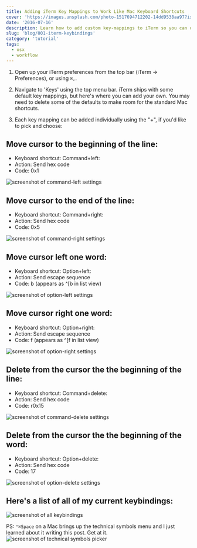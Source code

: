 ```yaml
---
title: Adding iTerm Key Mappings to Work Like Mac Keyboard Shortcuts
cover: 'https://images.unsplash.com/photo-1517694712202-14dd9538aa97?ixlib=rb-1.2.1&ixid=eyJhcHBfaWQiOjEyMDd9&auto=format&fit=crop&w=3300&q=80'
date: '2016-07-16'
description: Learn how to add custom key-mappings to iTerm so you can do things like "⌘⌦" to delete a full line or "⎇→" to move forward a word.
slug: 'blog/001-iterm-keybindings'
category: 'tutorial'
tags:
  - osx
  - workflow
---
```


1. Open up your iTerm preferences from the top bar (iTerm → Preferences), or using `⌘,`.

1. Navigate to 'Keys' using the top menu bar. iTerm ships with some default key mappings, but here's where you can add your own. You may need to delete some of the defaults to make room for the standard Mac shortcuts.

1. Each key mapping can be added individually using the "+", if you'd like to pick and choose:

## Move cursor to the beginning of the line:

- Keyboard shortcut: Command+left:
- Action: Send hex code
- Code: 0x1

![screenshot of command-left settings](./CMD-LEFT.png 'iTerm command-left settings')

## Move cursor to the end of the line:

- Keyboard shortcut: Command+right:
- Action: Send hex code
- Code: 0x5

![screenshot of command-right settings](./CMD-RIGHT.png 'iTerm command-right settings')

## Move cursor left one word:

- Keyboard shortcut: Option+left:
- Action: Send escape sequence
- Code: b (appears as ^[b in list view)

![screenshot of option-left settings](./OPT-LEFT.png 'iTerm option-left settings')

## Move cursor right one word:

- Keyboard shortcut: Option+right:
- Action: Send escape sequence
- Code: f (appears as ^[f in list view)

![screenshot of option-right settings](./OPT-RIGHT.png 'iTerm option-right settings')

## Delete from the cursor the the beginning of the line:

- Keyboard shortcut: Command+delete:
- Action: Send hex code
- Code: r0x15

![screenshot of command-delete settings](./CMD-DEL.png 'iTerm command-delete settings')

## Delete from the cursor the the beginning of the word:

- Keyboard shortcut: Option+delete:
- Action: Send hex code
- Code: 17

![screenshot of option-delete settings](./OPT-DEL.png 'iTerm option-delete settings')

## Here's a list of all of my current keybindings:

![screenshot of all keybindings](./ALL.png 'All Current iTerm Key Mappings')

PS: `⌃⌘Space` on a Mac brings up the technical symbols menu and I just learned about it writing this post. Get at it.
![screenshot of technical symbols picker](./technical-symbols.png 'Technical symbols on Mac OSX')
